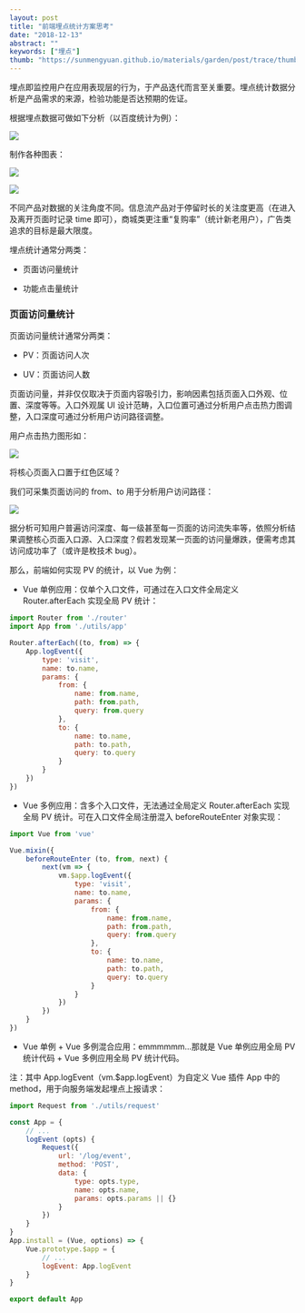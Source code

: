 ```yaml
---
layout: post
title: "前端埋点统计方案思考"
date: "2018-12-13"
abstract: ""
keywords: ["埋点"]
thumb: "https://sunmengyuan.github.io/materials/garden/post/trace/thumb.jpg"
---
```


埋点即监控用户在应用表现层的行为，于产品迭代而言至关重要。埋点统计数据分析是产品需求的来源，检验功能是否达预期的佐证。

根据埋点数据可做如下分析（以百度统计为例）：

![](https://sunmengyuan.github.io/materials/garden/post/trace/baidu.png)

制作各种图表：

![](https://sunmengyuan.github.io/materials/garden/post/trace/chart-line.png)

![](https://sunmengyuan.github.io/materials/garden/post/trace/chart-rect.png)

不同产品对数据的关注角度不同。信息流产品对于停留时长的关注度更高（在进入及离开页面时记录 time 即可），商城类更注重“复购率”（统计新老用户），广告类追求的目标是最大限度。

埋点统计通常分两类：

+ 页面访问量统计

+ 功能点击量统计

### 页面访问量统计

页面访问量统计通常分两类：

+ PV：页面访问人次

+ UV：页面访问人数

页面访问量，并非仅仅取决于页面内容吸引力，影响因素包括页面入口外观、位置、深度等等。入口外观属 UI 设计范畴，入口位置可通过分析用户点击热力图调整，入口深度可通过分析用户访问路径调整。

用户点击热力图形如：

![](https://sunmengyuan.github.io/materials/garden/post/trace/heatmap.jpg)

将核心页面入口置于红色区域？

我们可采集页面访问的 from、to 用于分析用户访问路径：

![](https://sunmengyuan.github.io/materials/garden/post/trace/visit-route.png)

据分析可知用户普遍访问深度、每一级甚至每一页面的访问流失率等，依照分析结果调整核心页面入口源、入口深度？假若发现某一页面的访问量爆跌，便需考虑其访问成功率了（或许是枚技术 bug）。

那么，前端如何实现 PV 的统计，以 Vue 为例：

+ Vue 单例应用：仅单个入口文件，可通过在入口文件全局定义 Router.afterEach 实现全局 PV 统计：

```js
import Router from './router'
import App from './utils/app'

Router.afterEach((to, from) => {
    App.logEvent({
        type: 'visit',
        name: to.name,
        params: {
            from: {
                name: from.name,
                path: from.path,
                query: from.query
            },
            to: {
                name: to.name,
                path: to.path,
                query: to.query
            }
        }
    })
})
```

+ Vue 多例应用：含多个入口文件，无法通过全局定义 Router.afterEach 实现全局 PV 统计。可在入口文件全局注册混入 beforeRouteEnter 对象实现：

```js
import Vue from 'vue'

Vue.mixin({
    beforeRouteEnter (to, from, next) {
        next(vm => {
            vm.$app.logEvent({
                type: 'visit',
                name: to.name,
                params: {
                    from: {
                        name: from.name,
                        path: from.path,
                        query: from.query
                    },
                    to: {
                        name: to.name,
                        path: to.path,
                        query: to.query
                    }
                }
            })
        })
    }
})
```

+ Vue 单例 + Vue 多例混合应用：emmmmmm...那就是 Vue 单例应用全局 PV 统计代码 + Vue 多例应用全局 PV 统计代码。

注：其中 App.logEvent（vm.$app.logEvent）为自定义 Vue 插件 App 中的 method，用于向服务端发起埋点上报请求：

```js
import Request from './utils/request'

const App = {
    // ...
    logEvent (opts) {
        Request({
            url: '/log/event',
            method: 'POST',
            data: {
                type: opts.type,
                name: opts.name,
                params: opts.params || {}
            }
        })
    }
}
App.install = (Vue, options) => {
    Vue.prototype.$app = {
        // ...
        logEvent: App.logEvent
    }
}

export default App
```
